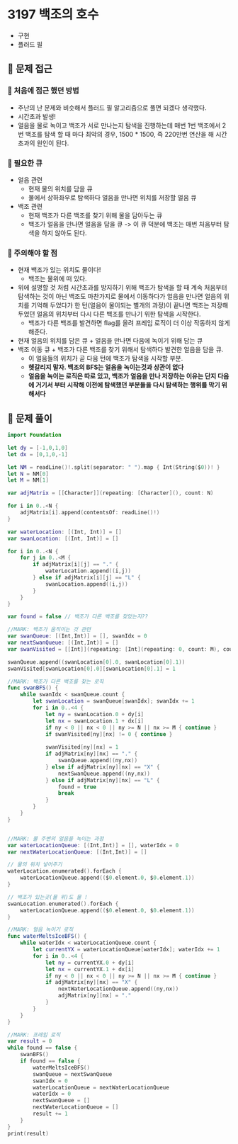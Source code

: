 # 3197 백조의 호수
- 구현
- 플러드 필

## 🍎 문제 접근
### 📖 처음에 접근 했던 방법
- 주난의 난 문제와 비슷해서 플러드 필 알고리즘으로 풀면 되겠다 생각했다.
- 시간초과 발생!
- 얼음을 물로 녹이고 백조가 서로 만나는지 탐색을 진행하는데 매번 1번 백조에서 2번 백조를 탐색 할 때 마다 최악의 경우, 1500 * 1500, 즉 220만번 연산을 해 시간초과의 원인이 된다.

### 📖 필요한 큐
- 얼음 관련
    - 현재 물의 위치를 담을 큐
    - 물에서 상하좌우로 탐색하다 얼음을 만나면 위치를 저장할 얼음 큐
- 백조 관련
    - 현재 백조가 다른 백조를 찾기 위해 물을 담아두는 큐
    - 백조가 얼음을 만나면 얼음을 담을 큐 -> 이 큐 덕분에 백조는 매번 처음부터 탐색을 하지 않아도 된다.

### 📖 주의해야 할 점
- 현재 백조가 있는 위치도 물이다!
    - 백조는 물위에 떠 있다.
- 위에 설명할 것 처럼 시간초과를 방지하기 위해 백조가 탐색을 할 때 계속 처음부터 탐색하는 것이 아닌 백조도 마찬가지로 물에서 이동하다가 얼음을 만나면 얼음의 위치를 기억해 두었다가 한 턴(얼음이 물이되는 별개의 과정)이 끝나면 백조는 저장해 두었던 얼음의 위치부터 다시 다른 백조를 만나기 위한 탐색을 시작한다.
    - 백조가 다른 백조를 발견하면 flag를 올려 프레임 로직이 더 이상 작동하지 않게 해준다.
- 현재 얼음의 위치를 담은 큐 + 얼음을 만나면 다음에 녹이기 위해 담는 큐
- 백조 이동 큐 + 백조가 다른 백조를 찾기 위해서 탐색하다 발견한 얼음을 담을 큐.
    - 이 얼음들의 위치가 곧 다음 턴에 백조가 탐색을 시작할 부분.
    - **헷갈리지 말자. 백조의 BFS는 얼음을 녹이는것과 상관이 없다**
    - **얼음을 녹이는 로직은 따로 있고, 백조가 얼음을 만나 저장하는 이유는 단지 다음에 거기서 부터 시작해 이전에 탐색했던 부분들을 다시 탐색하는 행위를 막기 위해서다**

## 🍎 문제 풀이
```swift
import Foundation

let dy = [-1,0,1,0]
let dx = [0,1,0,-1]

let NM = readLine()!.split(separator: " ").map { Int(String($0))! }
let N = NM[0]
let M = NM[1]

var adjMatrix = [[Character]](repeating: [Character](), count: N)

for i in 0..<N {
    adjMatrix[i].append(contentsOf: readLine()!)
}

var waterLocation: [(Int, Int)] = []
var swanLocation: [(Int, Int)] = []

for i in 0..<N {
    for j in 0..<M {
        if adjMatrix[i][j] == "." {
            waterLocation.append((i,j))
        } else if adjMatrix[i][j] == "L" {
            swanLocation.append((i,j))
        }
    }
}

var found = false // 백조가 다른 백조를 찾았는지??

//MARK: 백조가 움직이는 것 관련
var swanQueue: [(Int,Int)] = [], swanIdx = 0
var nextSwanQueue: [(Int,Int)] = []
var swanVisited = [[Int]](repeating: [Int](repeating: 0, count: M), count: N)

swanQueue.append((swanLocation[0].0, swanLocation[0].1))
swanVisited[swanLocation[0].0][swanLocation[0].1] = 1

//MARK: 백조가 다른 백조를 찾는 로직 
func swanBFS() {
    while swanIdx < swanQueue.count {
        let swanLocation = swanQueue[swanIdx]; swanIdx += 1
        for i in 0..<4 {
            let ny = swanLocation.0 + dy[i]
            let nx = swanLocation.1 + dx[i]
            if ny < 0 || nx < 0 || ny >= N || nx >= M { continue }
            if swanVisited[ny][nx] != 0 { continue }
            
            swanVisited[ny][nx] = 1
            if adjMatrix[ny][nx] == "." {
                swanQueue.append((ny,nx))
            } else if adjMatrix[ny][nx] == "X" {
                nextSwanQueue.append((ny,nx))
            } else if adjMatrix[ny][nx] == "L" {
                found = true
                break
            }
        }
    }
}


//MARK: 물 주변의 얼음을 녹이는 과정
var waterLocationQueue: [(Int,Int)] = [], waterIdx = 0
var nextWaterLocationQueue: [(Int,Int)] = []

// 물의 위치 넣어주기
waterLocation.enumerated().forEach {
    waterLocationQueue.append(($0.element.0, $0.element.1))
}

// 백조가 있는곳(물 위)도 물 !
swanLocation.enumerated().forEach {
    waterLocationQueue.append(($0.element.0, $0.element.1))
}

//MARK: 얼음 녹이기 로직
func waterMeltsIceBFS() {
    while waterIdx < waterLocationQueue.count {
        let currentYX = waterLocationQueue[waterIdx]; waterIdx += 1
        for i in 0..<4 {
            let ny = currentYX.0 + dy[i]
            let nx = currentYX.1 + dx[i]
            if ny < 0 || nx < 0 || ny >= N || nx >= M { continue }
            if adjMatrix[ny][nx] == "X" {
                nextWaterLocationQueue.append((ny,nx))
                adjMatrix[ny][nx] = "."
            }
        }
    }
}

//MARK: 프레임 로직
var result = 0
while found == false {
    swanBFS()
    if found == false {
        waterMeltsIceBFS()
        swanQueue = nextSwanQueue
        swanIdx = 0
        waterLocationQueue = nextWaterLocationQueue
        waterIdx = 0
        nextSwanQueue = []
        nextWaterLocationQueue = []
        result += 1
    }
}
print(result)
```
